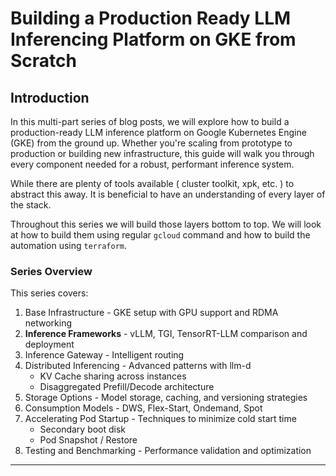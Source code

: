# Building a Production Ready LLM Inferencing Platform on GKE from Scratch

## Introduction

In this multi-part series of blog posts, we will explore how to build a production-ready LLM inference platform on Google Kubernetes Engine (GKE) from the ground up. Whether you're scaling from prototype to production or building new infrastructure, this guide will walk you through every component needed for a robust, performant inference system.

While there are plenty of tools available ( cluster toolkit, xpk, etc. ) to abstract this away. It is beneficial to have an understanding of every layer of the stack.

Throughout this series we will build those layers bottom to top. We will look at how to build them using regular `gcloud` command and how to build the automation using `terraform`.

### Series Overview

This series covers:

1. Base Infrastructure - GKE setup with GPU support and RDMA networking
2. **Inference Frameworks** - vLLM, TGI, TensorRT-LLM comparison and deployment
3. Inference Gateway - Intelligent routing
4. Distributed Inferencing - Advanced patterns with llm-d
   - KV Cache sharing across instances
   - Disaggregated Prefill/Decode architecture
5. Storage Options - Model storage, caching, and versioning strategies
6. Consumption Models - DWS, Flex-Start, Ondemand, Spot
7. Accelerating Pod Startup - Techniques to minimize cold start time
   - Secondary boot disk
   - Pod Snapshot / Restore
8. Testing and Benchmarking - Performance validation and optimization

---